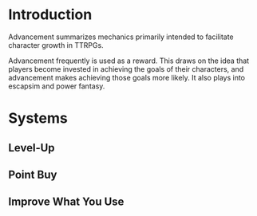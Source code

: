 # Introduction
Advancement summarizes mechanics primarily intended to facilitate character growth in TTRPGs.

Advancement frequently is used as a reward. This draws on the idea that players become invested in
achieving the goals of their characters, and advancement makes achieving those goals more likely. It
also plays into escapsim and power fantasy.

# Systems

## Level-Up

## Point Buy

## Improve What You Use
